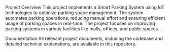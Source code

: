Project Overview
This project implements a Smart Parking System using IoT technologies to optimize parking space management. The system automates parking operations, reducing manual effort and ensuring efficient usage of parking spaces in real-time. The project focuses on improving parking systems in various facilities like malls, offices, and public spaces.

Documentation
All relevant project documents, including the codebase and detailed technical explanations, are available in this repository.
